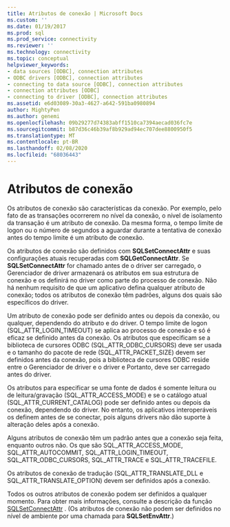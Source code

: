 ```yaml
---
title: Atributos de conexão | Microsoft Docs
ms.custom: ''
ms.date: 01/19/2017
ms.prod: sql
ms.prod_service: connectivity
ms.reviewer: ''
ms.technology: connectivity
ms.topic: conceptual
helpviewer_keywords:
- data sources [ODBC], connection attributes
- ODBC drivers [ODBC], connection attributes
- connecting to data source [ODBC], connection attributes
- connection attributes [ODBC]
- connecting to driver [ODBC], connection attributes
ms.assetid: e6d03089-30a3-4627-a642-591ba0980894
author: MightyPen
ms.author: genemi
ms.openlocfilehash: 09b29277d74383abff1510ca7394aecad036fc7e
ms.sourcegitcommit: b87d36c46b39af8b929ad94ec707dee8800950f5
ms.translationtype: MT
ms.contentlocale: pt-BR
ms.lasthandoff: 02/08/2020
ms.locfileid: "68036443"
---
```

# <a name="connection-attributes"></a>Atributos de conexão
Os atributos de conexão são características da conexão. Por exemplo, pelo fato de as transações ocorrerem no nível da conexão, o nível de isolamento da transação é um atributo de conexão. Da mesma forma, o tempo limite de logon ou o número de segundos a aguardar durante a tentativa de conexão antes do tempo limite é um atributo de conexão.  
  
 Os atributos de conexão são definidos com **SQLSetConnectAttr** e suas configurações atuais recuperadas com **SQLGetConnectAttr**. Se **SQLSetConnectAttr** for chamado antes de o driver ser carregado, o Gerenciador de driver armazenará os atributos em sua estrutura de conexão e os definirá no driver como parte do processo de conexão. Não há nenhum requisito de que um aplicativo defina qualquer atributo de conexão; todos os atributos de conexão têm padrões, alguns dos quais são específicos do driver.  
  
 Um atributo de conexão pode ser definido antes ou depois da conexão, ou qualquer, dependendo do atributo e do driver. O tempo limite de logon (SQL_ATTR_LOGIN_TIMEOUT) se aplica ao processo de conexão e só é eficaz se definido antes da conexão. Os atributos que especificam se a biblioteca de cursores ODBC (SQL_ATTR_ODBC_CURSORS) deve ser usada e o tamanho do pacote de rede (SQL_ATTR_PACKET_SIZE) devem ser definidos antes da conexão, pois a biblioteca de cursores ODBC reside entre o Gerenciador de driver e o driver e Portanto, deve ser carregado antes do driver.  
  
 Os atributos para especificar se uma fonte de dados é somente leitura ou de leitura/gravação (SQL_ATTR_ACCESS_MODE) e se o catálogo atual (SQL_ATTR_CURRENT_CATALOG) pode ser definido antes ou depois da conexão, dependendo do driver. No entanto, os aplicativos interoperáveis os definem antes de se conectar, pois alguns drivers não dão suporte à alteração deles após a conexão.  
  
 Alguns atributos de conexão têm um padrão antes que a conexão seja feita, enquanto outros não. Os que são SQL_ATTR_ACCESS_MODE, SQL_ATTR_AUTOCOMMIT, SQL_ATTR_LOGIN_TIMEOUT, SQL_ATTR_ODBC_CURSORS, SQL_ATTR_TRACE e SQL_ATTR_TRACEFILE.  
  
 Os atributos de conexão de tradução (SQL_ATTR_TRANSLATE_DLL e SQL_ATTR_TRANSLATE_OPTION) devem ser definidos após a conexão.  
  
 Todos os outros atributos de conexão podem ser definidos a qualquer momento. Para obter mais informações, consulte a descrição da função [SQLSetConnectAttr](../../../odbc/reference/syntax/sqlsetconnectattr-function.md) . (Os atributos de conexão não podem ser definidos no nível de ambiente por uma chamada para **SQLSetEnvAttr**.)
